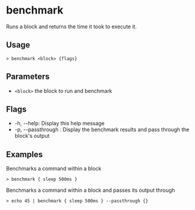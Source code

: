 # benchmark
Runs a block and returns the time it took to execute it.

## Usage
```shell
> benchmark <block> {flags} 
 ```

## Parameters
* `<block>` the block to run and benchmark

## Flags
* -h, --help: Display this help message
* -p, --passthrough <block>: Display the benchmark results and pass through the block's output

## Examples
  Benchmarks a command within a block
```shell
> benchmark { sleep 500ms }
 ```

  Benchmarks a command within a block and passes its output through
```shell
> echo 45 | benchmark { sleep 500ms } --passthrough {}
 ```

